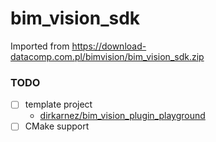 bim_vision_sdk
==============
Imported from https://download-datacomp.com.pl/bimvision/bim_vision_sdk.zip

### TODO
- [ ] template project
  - [dirkarnez/bim_vision_plugin_playground](https://github.com/dirkarnez/bim_vision_plugin_playground)
- [ ] CMake support
